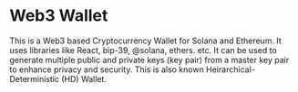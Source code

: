 # Web3 Wallet
This is a Web3 based Cryptocurrency Wallet for Solana and Ethereum. It uses libraries like React, bip-39, @solana, ethers. etc. It can be used to generate multiple public and private keys (key pair) from a master key pair to enhance privacy and security. This is also known Heirarchical-Deterministic (HD) Wallet. 
